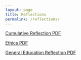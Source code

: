 ```yaml
---
layout: page
title: Reflections
permalink: /reflections/
---
```


<a href="http://www.trevorkems.com/docs/Cumulative-Reflection.pdf">Cumulative Reflection PDF</a>

<a href="http://www.trevorkems.com/docs/ethics.pdf">Ethics PDF</a>

<a href="http://www.trevorkems.com/docs/General-Education-Reflection.pdf">General Education Reflection PDF</a>
